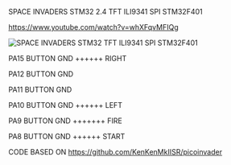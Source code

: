 SPACE INVADERS STM32 2.4 TFT ILI9341 SPI STM32F401

https://www.youtube.com/watch?v=whXFqvMFIQg

![SPACE INVADERS STM32 TFT ILI9341 SPI STM32F401](https://github.com/offpic/SPACE-INVADERS-STM32-TFT-ILI9341-SPI-STM32F401/assets/31142397/a06ae375-a255-4c14-80cb-163ed5f4b442)

PA15 BUTTON GND  ++++++  RIGHT

PA12 BUTTON GND

PA11 BUTTON GND

PA10 BUTTON GND   ++++++    LEFT

PA9 BUTTON GND  +++++++   FIRE

PA8 BUTTON GND   ++++++   START

CODE BASED ON https://github.com/KenKenMkIISR/picoinvader

